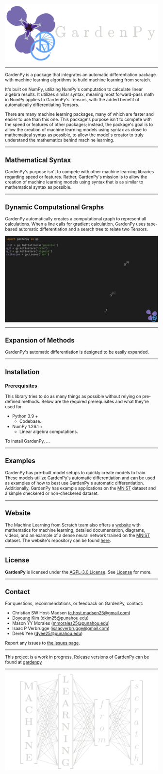 ![GardenPy Logo](https://github.com/machine-learning-from-scratch/gardenpy/blob/main/docs/gardenpy_flat_logo.png)

------------------------------------------------------------------------------------------------------------------------

GardenPy is a package that integrates an automatic differentiation package with machine learning algorithms to build
machine learning from scratch.

It's built on NumPy, utilizing NumPy's computation to calculate linear algebra results.
It utilizes similar syntax, meaning most forward-pass math in NumPy applies to GardenPy's Tensors, with the
added benefit of automatically differentiating Tensors.

There are many machine learning packages, many of which are faster and easier to use than this one.
This package's purpose isn't to compete with the speed or features of other packages; instead, the package's goal is
to allow the creation of machine learning models using syntax as close to mathematical syntax as possible, to allow the
model's creator to truly understand the mathematics behind machine learning.

------------------------------------------------------------------------------------------------------------------------

## **Mathematical Syntax**

GardenPy's purpose isn't to compete with other machine learning libraries regarding speed or features.
Rather, GardenPy's mission is to allow the creation of machine learning models using syntax that is as similar to mathematical
syntax as possible.

------------------------------------------------------------------------------------------------------------------------

## **Dynamic Computational Graphs**

GardenPy automatically creates a computational graph to represent all calculations.
When a line calls for gradient calculation, GardenPy uses tape-based automatic differentiation and a search tree to
relate two Tensors.

![Computational Graph](https://github.com/machine-learning-from-scratch/gardenpy/blob/main/docs/computational_graph.gif)

------------------------------------------------------------------------------------------------------------------------

## **Expansion of Methods**

GardenPy's automatic differentiation is designed to be easily expanded.

------------------------------------------------------------------------------------------------------------------------

## **Installation**

### **Prerequisites**

This library tries to do as many things as possible without relying on pre-defined methods.
Below are the required prerequisites and what they're used for.

- Python 3.9 +
  - Codebase.
- NumPy 1.26.1 +
  - Linear algebra computations.

To install GardenPy, ...

------------------------------------------------------------------------------------------------------------------------

## **Examples**

GardenPy has pre-built model setups to quickly create models to train.
These models utilize GardenPy's automatic differentiation and can be used as examples of how to best use GardenPy's
automatic differentiation.
Additionally, GardenPy has example applications on the [MNIST](https://en.wikipedia.org/wiki/MNIST_database) dataset and
a simple checkered or non-checkered dataset.

------------------------------------------------------------------------------------------------------------------------

## **Website**

The Machine Learning from Scratch team also offers a [website](http://45.63.57.237/) with mathematics for machine
learning, detailed documentation, diagrams, videos, and an example of a dense neural network trained on the
[MNIST](https://en.wikipedia.org/wiki/MNIST_database) dataset. The website's repository can be found [here](https://github.com/yestochickens/NeuralNetWebsite).

------------------------------------------------------------------------------------------------------------------------

## License
**GardenPy** is licensed under the [AGPL-3.0 License](https://www.gnu.org/licenses/agpl-3.0.en.html).
See [License](`LICENSE`) for more.

------------------------------------------------------------------------------------------------------------------------

## Contact
For questions, recommendations, or feedback on GardenPy, contact:
- Christian SW Host-Madsen (c.host.madsen25@gmail.com)
- Doyoung Kim (dkim25@punahou.edu)
- Mason YY Morales (mmorales25@punahou.edu)
- Isaac P Verbrugge (isaacverbrugge@gmail.com)
- Derek Yee (dyee25@punahou.edu)

Report any issues to [the issues page](https://github.com/personontheinternet1234/NeuralNet/issues).

------------------------------------------------------------------------------------------------------------------------

This project is a work in progress. Release versions of GardenPy can be found at [gardenpy](https://github.com/githubCHM/gardenpy)

------------------------------------------------------------------------------------------------------------------------

![Machine Learning from Scratch Logo](https://github.com/machine-learning-from-scratch/gardenpy/blob/main/docs/machine_learning_from_scratch_flat_logo.png)
